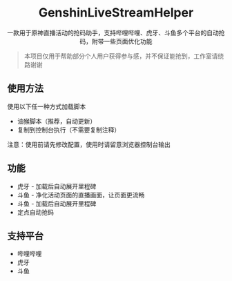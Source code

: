 <div align="center">

# GenshinLiveStreamHelper

一款用于原神直播活动的抢码助手，支持哔哩哔哩、虎牙、斗鱼多个平台的自动抢码，附带一些页面优化功能

</div>

> 本项目仅用于帮助部分个人用户获得参与感，并不保证能抢到，工作室请绕路谢谢

## 使用方法

使用以下任一种方式加载脚本

- 油猴脚本（推荐，自动更新）
- 复制到控制台执行（不需要复制注释）

注意：使用前请先修改配置，使用时请留意浏览器控制台输出

## 功能

- 虎牙 - 加载后自动展开里程碑
- 斗鱼 - 净化活动页面的直播画面，让页面更流畅
- 斗鱼 - 加载后自动展开里程碑
- 定点自动抢码

## 支持平台

- 哔哩哔哩
- 虎牙
- 斗鱼
